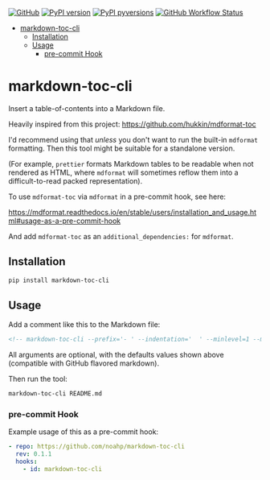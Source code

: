 [![GitHub](https://img.shields.io/badge/GitHub-noahp/markdown--toc--cli-8da0cb?style=for-the-badge&logo=github)](https://github.com/noahp/markdown-toc-cli)
[![PyPI
version](https://img.shields.io/pypi/v/markdown-toc-cli.svg?style=for-the-badge&logo=PyPi&logoColor=white)](https://pypi.org/project/markdown-toc-cli/)
[![PyPI
pyversions](https://img.shields.io/pypi/pyversions/markdown-toc-cli.svg?style=for-the-badge&logo=python&logoColor=white&color=ff69b4)](https://pypi.python.org/pypi/markdown-toc-cli/)
[![GitHub Workflow Status](https://img.shields.io/github/workflow/status/noahp/markdown-toc-cli/main-ci/main?logo=github-actions&logoColor=white&style=for-the-badge)](https://github.com/noahp/markdown-toc-cli/actions)

<!-- markdown-toc-cli -->

- [markdown-toc-cli](#markdown-toc-cli)
  - [Installation](#installation)
  - [Usage](#usage)
    - [pre-commit Hook](#pre-commit-hook)

<!-- markdown-toc-cli-end -->

# markdown-toc-cli

Insert a table-of-contents into a Markdown file.

Heavily inspired from this project:
https://github.com/hukkin/mdformat-toc

I'd recommend using that _unless_ you don't want to run the built-in `mdformat`
formatting. Then this tool might be suitable for a standalone version.

(For example, `prettier` formats Markdown tables to be readable when not
rendered as HTML, where `mdformat` will sometimes reflow them into a difficult-to-read
packed representation).

To use `mdformat-toc` via `mdformat` in a pre-commit hook, see here:

https://mdformat.readthedocs.io/en/stable/users/installation_and_usage.html#usage-as-a-pre-commit-hook

And add `mdformat-toc` as an `additional_dependencies:` for `mdformat`.

## Installation

```bash
pip install markdown-toc-cli
```

## Usage

Add a comment like this to the Markdown file:

```markdown
<!-- markdown-toc-cli --prefix='- ' --indentation='  ' --minlevel=1 --maxlevel=6 -->
```

All arguments are optional, with the defaults values shown above (compatible
with GitHub flavored markdown).

Then run the tool:

```bash
markdown-toc-cli README.md
```

### pre-commit Hook

Example usage of this as a pre-commit hook:

```yaml
- repo: https://github.com/noahp/markdown-toc-cli
  rev: 0.1.1
  hooks:
    - id: markdown-toc-cli
```
